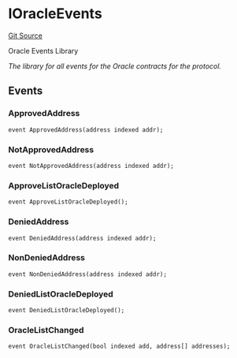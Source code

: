 # IOracleEvents
[Git Source](https://github.com/thrackle-io/tron/blob/5d067d497731c6b73733c2217dfac1db063f1640/src/common/IEvents.sol)

Oracle Events Library

*The library for all events for the Oracle contracts for the protocol.*


## Events
### ApprovedAddress

```solidity
event ApprovedAddress(address indexed addr);
```

### NotApprovedAddress

```solidity
event NotApprovedAddress(address indexed addr);
```

### ApproveListOracleDeployed

```solidity
event ApproveListOracleDeployed();
```

### DeniedAddress

```solidity
event DeniedAddress(address indexed addr);
```

### NonDeniedAddress

```solidity
event NonDeniedAddress(address indexed addr);
```

### DeniedListOracleDeployed

```solidity
event DeniedListOracleDeployed();
```

### OracleListChanged

```solidity
event OracleListChanged(bool indexed add, address[] addresses);
```

